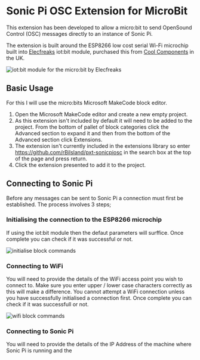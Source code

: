 # Sonic Pi OSC Extension for MicroBit

This extension has been developed to allow a micro:bit to send OpenSound Control (OSC) messages directly to an instance of Sonic Pi.

The extension is built around the ESP8266 low cost serial Wi-Fi microchip built into [Elecfreaks](https://www.elecfreaks.com/store/) iot:bit module, purchased this from [Cool Components](https://coolcomponents.co.uk/products/iot-bit-for-bbc-micro-bit) in the UK.

![iot:bit module for the micro:bit by Elecfreaks](https://github.com/RBilsland/pxt-sonicpiosc/blob/master/images/iotbit.png)

## Basic Usage

For this I will use the micro:bits Microsoft MakeCode block editor.

1. Open the Microsoft MakeCode editor and create a new empty project.
2. As this extension isn't included by default it will need to be added to the project. From the bottom of pallet of block categories click the Advanced section to expand it and then from the bottom of the Advanced section click Extensions.
3. The extension isn't currently included in the extensions library so enter https://github.com/rBilsland/pxt-sonicpiosc in the search box at the top of the page and press return.
4. Click the extension presented to add it to the project.

## Connecting to Sonic Pi

Before any messages can be sent to Sonic Pi a connection must first be established. The process involves 3 steps;

### Initialising the connection to the ESP8266 microchip

If using the iot:bit module then the defaut parameters will surffice. Once complete you can check if it was successful or not.

![initialise block commands](https://github.com/RBilsland/pxt-sonicpiosc/blob/master/images/initialise.png)

### Connecting to WiFi

You will need to provide the details of the WiFi access point you wish to connect to. Make sure you enter upper / lower case characters correctly as this will make a difference. You cannot attempt a WiFi connection unless you have successfully initialised a connection first. Once complete you can check if it was successfull or not.

![wifi block commands](https://github.com/RBilsland/pxt-sonicpiosc/blob/master/images/connectWiFi.png)

### Connecting to Sonic Pi

You will need to provide the details of the IP Address of the machine where Sonic Pi is running and the 